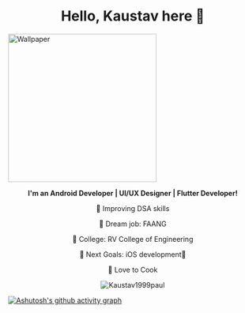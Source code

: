 <h1 align="center">Hello, Kaustav here 👋</h1>
<img align="centre" height="300px" src="https://firebasestorage.googleapis.com/v0/b/chats-ec34c.appspot.com/o/android-developers.svg?alt=media&token=ed62009c-412a-4718-b117-5d53a616f53c" alt="Wallpaper"/>

<p align="center"><b>I'm an Android Developer | UI/UX Designer | Flutter Developer!</b> </p>
<p align="center">🔭 Improving DSA skills</p>
<p align="center">🦾 Dream job: FAANG</p>
<p align="center">📓 College: RV College of Engineering</p>
<p align="center">🥅 Next Goals: iOS development📱</p>
<p align="center">🥘 Love to Cook</p>

<div><p align="center"><img align="center" src="https://github-readme-stats.vercel.app/api/top-langs?username=Kaustav1999paul&show_icons=true&locale=en&layout=compact" alt="Kaustav1999paul" /></p>
</div>

[![Ashutosh's github activity graph](https://activity-graph.herokuapp.com/graph?username=Kaustav1999paul&bg_color=fff&color=000&line=00E676&point=000&hide_border=true)](https://github.com/ashutosh00710/github-readme-activity-graph)



